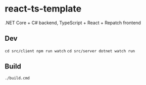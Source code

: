 # react-ts-template

.NET Core + C# backend, TypeScript + React + Repatch frontend

## Dev
`cd src/client npm run watch`
`cd src/server dotnet watch run`

## Build
`./build.cmd`
